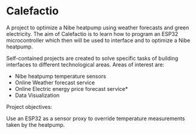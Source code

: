 # Calefactio
A project to optimize a Nibe heatpump using weather forecasts and green electricity.
The aim of Calefactio is to learn how to program an ESP32 microcontroller which then will be used to interface and to optimize a Nibe heatpump.

Self-contained projects are created to solve specific tasks of building interfaces to different technological areas. Areas of interest are:

* Nibe heatpump temperature sensors
* Online Weather forecast service
* Online Electric energy price forecast service* 
* Data Visualization


Project objectives:

Use an ESP32 as a sensor proxy to override temperature measurements taken by the heatpump.

